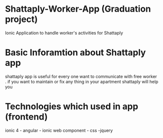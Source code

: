 # Shattaply-Worker-App (Graduation project)
Ionic Application to handle worker's activities  for Shattaply

# Basic Inforamtion about Shattaply app
shattaply app is useful for every one want to communicate with free worker .
if you want to maintain or fix any thing in your apartment shattaply will help you


# Technologies which used in app (frontend)

ionic 4 - angular - ionic web component - css -jquery



